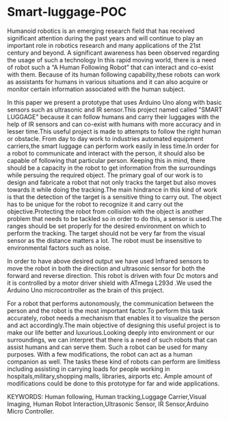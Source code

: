 # Smart-luggage-POC

Humanoid robotics is an emerging research field that has received significant attention during the past years and will continue to play an important role in robotics research and many applications of the 21st century and beyond. A significant awareness has been observed regarding the usage of such a technology In this rapid moving world, there is a need of robot such a “A Human Following Robot” that can interact and co-exist with them. Because of its human following capability,these robots can work as assistants for humans in various situations and it can also acquire or monitor certain information associated with the human subject. 

In this paper we present a prototype that uses Arduino Uno along with basic sensors such as ultrasonic and IR sensor.This project named called "SMART LUGGAGE" because it can follow humans and carry their luggages with the help of IR sensors and can co-exist with humans with more accuracy and in lesser time.This useful project is made to attempts to follow the right human or obstacle. From day to day work to  industries  automated equipment  carriers,the smart luggage can perform work easily in less time.In order for a robot to communicate and interact with the person, it should also be capable of following that particular person. Keeping this in mind, there should be a capacity in the robot to get information from the surroundings while persuing the required object. The primary goal of our work is to design and fabricate a robot that not only tracks the target but also moves towards it while doing the tracking.The main hindrance in this kind of work is that the detection of the target is a sensitive thing to carry out. The object has to be unique for the robot to recognize it and carry out the objective.Protecting the robot from collision with the object is another problem that needs to be tackled so in order to do this, a sensor is used.The ranges should be set properly for the desired environment on which to perform the tracking. The target should not be very far from the visual sensor as the distance matters a lot. The robot must be insensitive to environmental factors such as noise.

In order to have above desired output we have used Infrared sensors to move the robot in both the direction and ultrasonic sensor for both the forward and reverse direction. This robot is driven with four Dc motors and it is controlled by a motor driver shield with ATmega L293d .We used the Arduino Uno microcontroller as the brain of this project.

For a robot that performs autonomously, the communication between the person and the robot is the most important factor.To perform this task accurately, robot needs a mechanism that enables it to visualize the person and act accordingly.The main objective of designing this useful project is to make our life better and luxurious.Looking deeply into environment or our surroundings, we can interpret that there is a need of such robots that can assist humans and can serve them. Such a robot can be used for many purposes. With a few modifications, the robot can act as a human companion as well. The tasks these kind of robots can perform are limitless including assisting in carrying loads for people working in hospitals,military,shopping malls, libraries, airports etc. Ample amount of modifications could be done to this prototype for far and wide applications.

KEYWORDS: Human following, Human tracking,Luggage Carrier,Visual Imaging, Human Robot Interaction,Ultrasonic Sensor, IR Sensor,Arduino Micro Controller.
